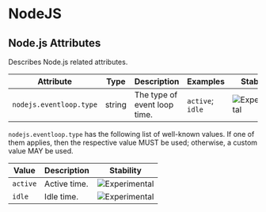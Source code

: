 <!--- Hugo front matter used to generate the website version of this page:
--->

<!-- NOTE: THIS FILE IS AUTOGENERATED. DO NOT EDIT BY HAND. -->
<!-- see templates/registry/markdown/attribute_namespace.md.j2 -->

# NodeJS

## Node.js Attributes

Describes Node.js related attributes.

| Attribute               | Type   | Description                  | Examples         | Stability                                                        |
| ----------------------- | ------ | ---------------------------- | ---------------- | ---------------------------------------------------------------- |
| `nodejs.eventloop.type` | string | The type of event loop time. | `active`; `idle` | ![Experimental](https://img.shields.io/badge/-experimental-blue) |

`nodejs.eventloop.type` has the following list of well-known values. If one of them applies, then the respective value MUST be used; otherwise, a custom value MAY be used.

| Value    | Description  | Stability                                                        |
| -------- | ------------ | ---------------------------------------------------------------- |
| `active` | Active time. | ![Experimental](https://img.shields.io/badge/-experimental-blue) |
| `idle`   | Idle time.   | ![Experimental](https://img.shields.io/badge/-experimental-blue) |

